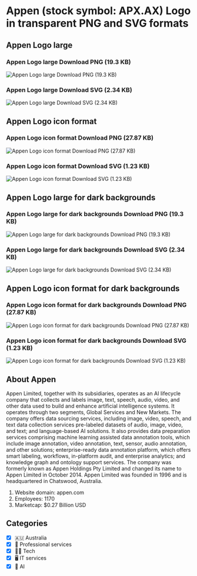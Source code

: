 # Appen (stock symbol: APX.AX) Logo in transparent PNG and SVG formats

## Appen Logo large

### Appen Logo large Download PNG (19.3 KB)

![Appen Logo large Download PNG (19.3 KB)](/img/orig/APX.AX_BIG-d8c7efa0.png)

### Appen Logo large Download SVG (2.34 KB)

![Appen Logo large Download SVG (2.34 KB)](/img/orig/APX.AX_BIG-310ae908.svg)

## Appen Logo icon format

### Appen Logo icon format Download PNG (27.87 KB)

![Appen Logo icon format Download PNG (27.87 KB)](/img/orig/APX.AX-bc070bd0.png)

### Appen Logo icon format Download SVG (1.23 KB)

![Appen Logo icon format Download SVG (1.23 KB)](/img/orig/APX.AX-770f4e37.svg)

## Appen Logo large for dark backgrounds

### Appen Logo large for dark backgrounds Download PNG (19.3 KB)

![Appen Logo large for dark backgrounds Download PNG (19.3 KB)](/img/orig/APX.AX_BIG.D-19539329.png)

### Appen Logo large for dark backgrounds Download SVG (2.34 KB)

![Appen Logo large for dark backgrounds Download SVG (2.34 KB)](/img/orig/APX.AX_BIG.D-391e23cc.svg)

## Appen Logo icon format for dark backgrounds

### Appen Logo icon format for dark backgrounds Download PNG (27.87 KB)

![Appen Logo icon format for dark backgrounds Download PNG (27.87 KB)](/img/orig/APX.AX.D-cb463c18.png)

### Appen Logo icon format for dark backgrounds Download SVG (1.23 KB)

![Appen Logo icon format for dark backgrounds Download SVG (1.23 KB)](/img/orig/APX.AX.D-3c3d0884.svg)

## About Appen

Appen Limited, together with its subsidiaries, operates as an AI lifecycle company that collects and labels image, text, speech, audio, video, and other data used to build and enhance artificial intelligence systems. It operates through two segments, Global Services and New Markets. The company offers data sourcing services, including image, video, speech, and text data collection services pre-labeled datasets of audio, image, video, and text; and language-based AI solutions. It also provides data preparation services comprising machine learning assisted data annotation tools, which include image annotation, video annotation, text, sensor, audio annotation, and other solutions; enterprise-ready data annotation platform, which offers smart labeling, workflows, in-platform audit, and enterprise analytics; and knowledge graph and ontology support services. The company was formerly known as Appen Holdings Pty Limited and changed its name to Appen Limited in October 2014. Appen Limited was founded in 1996 and is headquartered in Chatswood, Australia.

1. Website domain: appen.com
2. Employees: 1170
3. Marketcap: $0.27 Billion USD


## Categories
- [x] 🇦🇺 Australia
- [x] 💼 Professional services
- [x] 👩‍💻 Tech
- [x] 🖥️ IT services
- [x] 🦾 AI
